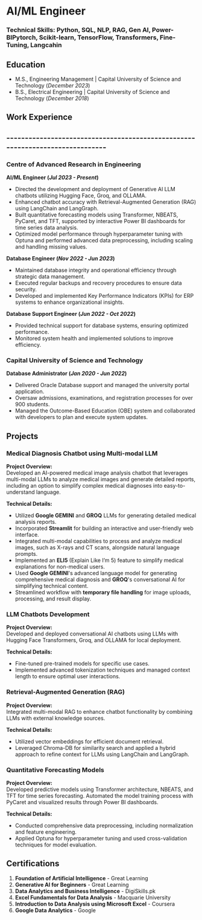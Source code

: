 # AI/ML Engineer

### Technical Skills: Python, SQL, NLP, RAG, Gen AI, Power-BIPytorch, Scikit-learn, TensorFlow, Transformers, Fine-Tuning, Langcahin

## Education				       		
- M.S., Engineering Management	| Capital University of Science and Technology (_December 2023_)	 			        		
- B.S., Electrical Engineering | Capital University of Science and Technology (_December 2018_)

## Work Experience  
## ------------------------------------------------------------------------------
### Centre of Advanced Research in Engineering  
**AI/ML Engineer (_Jul 2023 - Present_)**  
- Directed the development and deployment of Generative AI LLM chatbots utilizing Hugging Face, Groq, and OLLAMA.  
- Enhanced chatbot accuracy with Retrieval-Augmented Generation (RAG) using LangChain and LangGraph.  
- Built quantitative forecasting models using Transformer, NBEATS, PyCaret, and TFT, supported by interactive Power BI dashboards for time series data analysis.  
- Optimized model performance through hyperparameter tuning with Optuna and performed advanced data preprocessing, including scaling and handling missing values.  

**Database Engineer (_Nov 2022 - Jun 2023_)**  
- Maintained database integrity and operational efficiency through strategic data management.  
- Executed regular backups and recovery procedures to ensure data security.  
- Developed and implemented Key Performance Indicators (KPIs) for ERP systems to enhance organizational insights.  

**Database Support Engineer (_Jun 2022 - Oct 2022_)**  
- Provided technical support for database systems, ensuring optimized performance.  
- Monitored system health and implemented solutions to improve efficiency.  

### Capital University of Science and Technology  
**Database Administrator (_Jan 2020 - Jun 2022_)**  
- Delivered Oracle Database support and managed the university portal application.  
- Oversaw admissions, examinations, and registration processes for over 900 students.  
- Managed the Outcome-Based Education (OBE) system and collaborated with developers to plan and execute system updates.  

## Projects  

### Medical Diagnosis Chatbot using Multi-modal LLM  
**Project Overview:**  
Developed an AI-powered medical image analysis chatbot that leverages multi-modal LLMs to analyze medical images and generate detailed reports, including an option to simplify complex medical diagnoses into easy-to-understand language.  

**Technical Details:**  
- Utilized **Google GEMINI** and **GROQ** LLMs for generating detailed medical analysis reports.  
- Incorporated **Streamlit** for building an interactive and user-friendly web interface.  
- Integrated multi-modal capabilities to process and analyze medical images, such as X-rays and CT scans, alongside natural language prompts.  
- Implemented an **ELI5** (Explain Like I’m 5) feature to simplify medical explanations for non-medical users.  
- Used **Google GEMINI**'s advanced language model for generating comprehensive medical diagnosis and **GROQ**'s conversational AI for simplifying technical content.
- Streamlined workflow with **temporary file handling** for image uploads, processing, and result display.

### LLM Chatbots Development  
**Project Overview:**  
Developed and deployed conversational AI chatbots using LLMs with Hugging Face Transformers, Groq, and OLLAMA for local deployment.  

**Technical Details:**  
- Fine-tuned pre-trained models for specific use cases.  
- Implemented advanced tokenization techniques and managed context length to ensure optimal user interactions.  

### Retrieval-Augmented Generation (RAG)  
**Project Overview:**  
Integrated multi-modal RAG to enhance chatbot functionality by combining LLMs with external knowledge sources.  

**Technical Details:**  
- Utilized vector embeddings for efficient document retrieval.  
- Leveraged Chroma-DB for similarity search and applied a hybrid approach to refine context for LLMs using LangChain and LangGraph.  

### Quantitative Forecasting Models  
**Project Overview:**  
Developed predictive models using Transformer architecture, NBEATS, and TFT for time series forecasting. Automated the model training process with PyCaret and visualized results through Power BI dashboards.  

**Technical Details:**  
- Conducted comprehensive data preprocessing, including normalization and feature engineering.  
- Applied Optuna for hyperparameter tuning and used cross-validation techniques for model evaluation.  

## Certifications  

1. **Foundation of Artificial Intelligence** - Great Learning  
2. **Generative AI for Beginners** - Great Learning  
3. **Data Analytics and Business Intelligence** - DigiSkills.pk  
4. **Excel Fundamentals for Data Analysis** - Macquarie University  
5. **Introduction to Data Analysis using Microsoft Excel** - Coursera  
6. **Google Data Analytics** - Google  

